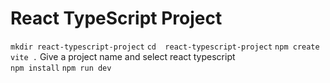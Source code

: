 # React TypeScript Project
`mkdir react-typescript-project`
`cd  react-typescript-project`
`npm create vite .`
Give a project name and select react typescript <br/>
`npm install`
`npm run dev`
